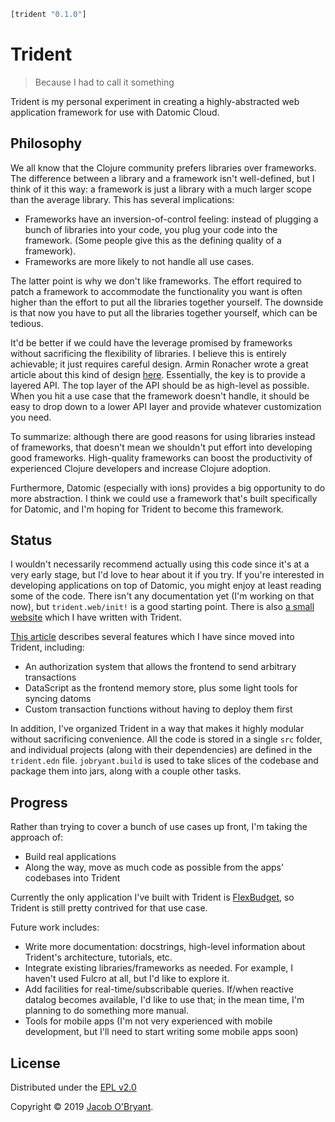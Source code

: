 ```clojure
[trident "0.1.0"]
```

# Trident

> Because I had to call it something

Trident is my personal experiment in creating a highly-abstracted web
application framework for use with Datomic Cloud.

## Philosophy

We all know that the Clojure community prefers libraries over frameworks. The
difference between a library and a framework isn't well-defined, but I think of
it this way: a framework is just a library with a much larger scope than the
average library. This has several implications:

 - Frameworks have an inversion-of-control feeling: instead of plugging a bunch
   of libraries into your code, you plug your code into the framework. (Some
   people give this as the defining quality of a framework).
 - Frameworks are more likely to not handle all use cases.

The latter point is why we don't like frameworks. The effort required to patch a
framework to accommodate the functionality you want is often higher than the
effort to put all the libraries together yourself. The downside is that now you
have to put all the libraries together yourself, which can be tedious.

It'd be better if we could have the leverage promised by frameworks without
sacrificing the flexibility of libraries. I believe this is entirely achievable;
it just requires careful design. Armin Ronacher wrote a great article about this
kind of design [here]. Essentially, the key is to provide a layered API. The top
layer of the API should be as high-level as possible. When you hit a use case
that the framework doesn't handle, it should be easy to drop down to a lower API
layer and provide whatever customization you need.

To summarize: although there are good reasons for using libraries instead of
frameworks, that doesn't mean we shouldn't put effort into developing good
frameworks. High-quality frameworks can boost the productivity of experienced
Clojure developers and increase Clojure adoption.

Furthermore, Datomic (especially with ions) provides a big opportunity to do
more abstraction. I think we could use a framework that's built specifically for
Datomic, and I'm hoping for Trident to become this framework.

## Status

I wouldn't necessarily recommend actually using this code since it's at a very
early stage, but I'd love to hear about it if you try. If you're interested in
developing applications on top of Datomic, you might enjoy at least reading some
of the code. There isn't any documentation yet (I'm working on that now), but
`trident.web/init!` is a good starting point. There is also [a small
website] which I have written with Trident.

[This article] describes several features which I have since moved into Trident,
including:

 - An authorization system that allows the frontend to send arbitrary
   transactions
 - DataScript as the frontend memory store, plus some light tools for syncing
   datoms
 - Custom transaction functions without having to deploy them first

In addition, I've organized Trident in a way that makes it highly modular
without sacrificing convenience. All the code is stored in a single `src`
folder, and individual projects (along with their dependencies) are defined in
the `trident.edn` file. `jobryant.build` is used to take slices of the codebase and
package them into jars, along with a couple other tasks.

<!-- todo update, preferably automatically 
The available artifacts (all with the same version) include:

 - `jobryant/util`
 - `jobryant/firebase`
 - `jobryant/views`
 - `jobryant/ion`
 - `jobryant/datascript`
 - `jobryant/datomic`
 - `jobryant/datomic-cloud`
 - `jobryant/trident`
 - `jobryant/trident-front`
 - `jobryant/trident-dev`

The code of each artifact consists of:

1. `src/jobryant/<name>*`, e.g. `jobryant/util` includes
   `src/jobryant/util.cljc` and `src/jobryant/util/`.
2. The code from any artifacts listed under `:local-deps` in `trident.edn`. For
   example, the line `trident {:local-deps [util datomic-cloud firebase ion]`
   means that `jobryant/trident` also includes `jobryant/util`,
   `jobryant/datomic-cloud`, etc.

-->

## Progress

Rather than trying to cover a bunch of use cases up front, I'm taking the
approach of:

 - Build real applications
 - Along the way, move as much code as possible from the apps' codebases into
   Trident

Currently the only application I've built with Trident is [FlexBudget], so
Trident is still pretty contrived for that use case.

Future work includes:

 - Write more documentation: docstrings, high-level information about Trident's architecture,
   tutorials, etc.
 - Integrate existing libraries/frameworks as needed. For example, I haven't
   used Fulcro at all, but I'd like to explore it.
 - Add facilities for real-time/subscribable queries. If/when reactive datalog
   becomes available, I'd like to use that; in the mean time, I'm planning to do
   something more manual.
 - Tools for mobile apps (I'm not very experienced with mobile development, but
   I'll need to start writing some mobile apps soon)

## License

Distributed under the [EPL v2.0]

Copyright &copy; 2019 [Jacob O'Bryant].

[EPL v2.0]: https:/github.com/jobryant/trident/blob/master/LICENSE
[Jacob O'Bryant]: https://jacobobryant.com
[FlexBudget]: https://notjust.us
[here]: http://lucumr.pocoo.org/2013/2/13/moar-classes/
[planck]: https://github.com/planck-repl/planck
[This article]: https://jacobobryant.com/post/2019/ion/
[a small website]: https://github.com/jacobobryant/bud
